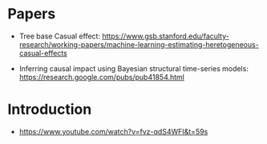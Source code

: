 
# Papers 

* Tree base Casual effect: https://www.gsb.stanford.edu/faculty-research/working-papers/machine-learning-estimating-heretogeneous-casual-effects

* Inferring causal impact using Bayesian structural time-series models: https://research.google.com/pubs/pub41854.html


# Introduction
* https://www.youtube.com/watch?v=fvz-qdS4WFI&t=59s
